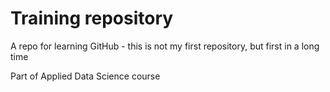 # Training repository


A repo for learning GitHub - this is not my first repository, but first in a long time

Part of Applied Data Science course

